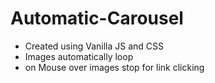 # Automatic-Carousel

- Created using Vanilla JS and CSS
- Images automatically loop
- on Mouse over images stop for link clicking
